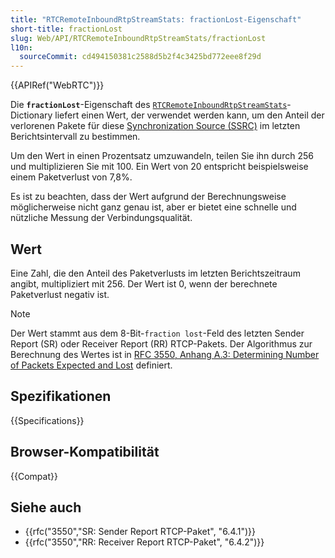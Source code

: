 ```yaml
---
title: "RTCRemoteInboundRtpStreamStats: fractionLost-Eigenschaft"
short-title: fractionLost
slug: Web/API/RTCRemoteInboundRtpStreamStats/fractionLost
l10n:
  sourceCommit: cd494150381c2588d5b2f4c3425bd772eee8f29d
---
```


{{APIRef("WebRTC")}}

Die **`fractionLost`**-Eigenschaft des [`RTCRemoteInboundRtpStreamStats`](/de/docs/Web/API/RTCRemoteInboundRtpStreamStats)-Dictionary liefert einen Wert, der verwendet werden kann, um den Anteil der verlorenen Pakete für diese [Synchronization Source (SSRC)](/de/docs/Web/API/RTCRemoteInboundRtpStreamStats/ssrc) im letzten Berichtsintervall zu bestimmen.

Um den Wert in einen Prozentsatz umzuwandeln, teilen Sie ihn durch 256 und multiplizieren Sie mit 100.
Ein Wert von 20 entspricht beispielsweise einem Paketverlust von 7,8%.

Es ist zu beachten, dass der Wert aufgrund der Berechnungsweise möglicherweise nicht ganz genau ist, aber er bietet eine schnelle und nützliche Messung der Verbindungsqualität.

## Wert

Eine Zahl, die den Anteil des Paketverlusts im letzten Berichtszeitraum angibt, multipliziert mit 256.
Der Wert ist 0, wenn der berechnete Paketverlust negativ ist.

> [!NOTE]
> Der Wert stammt aus dem 8-Bit-`fraction lost`-Feld des letzten Sender Report (SR) oder Receiver Report (RR) RTCP-Pakets.
> Der Algorithmus zur Berechnung des Wertes ist in [RFC 3550, Anhang A.3: Determining Number of Packets Expected and Lost](https://datatracker.ietf.org/doc/html/rfc3550#appendix-A.3) definiert.

## Spezifikationen

{{Specifications}}

## Browser-Kompatibilität

{{Compat}}

## Siehe auch

- {{rfc("3550","SR: Sender Report RTCP-Paket", "6.4.1")}}
- {{rfc("3550","RR: Receiver Report RTCP-Paket", "6.4.2")}}
